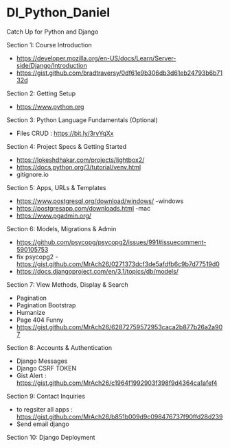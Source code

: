 # DI_Python_Daniel

Catch Up for Python and Django

Section 1: Course Introduction
- https://developer.mozilla.org/en-US/docs/Learn/Server-side/Django/Introduction
- https://gist.github.com/bradtraversy/0df61e9b306db3d61eb24793b6b7132d

Section 2: Getting Setup
- https://www.python.org

Section 3: Python Language Fundamentals (Optional)
- Files CRUD : https://bit.ly/3ryYqXx

Section 4: Project Specs & Getting Started
- https://lokeshdhakar.com/projects/lightbox2/
- https://docs.python.org/3/tutorial/venv.html
- gitignore.io

Section 5: Apps, URLs & Templates
- https://www.postgresql.org/download/windows/ -windows
- https://postgresapp.com/downloads.html -mac
- https://www.pgadmin.org/

Section 6: Models, Migrations & Admin
- https://github.com/psycopg/psycopg2/issues/991#issuecomment-590105753
- fix psycopg2 - https://gist.github.com/MrAch26/0271373dcf3de5afdfb6c9b7d77519d0
- https://docs.djangoproject.com/en/3.1/topics/db/models/


Section 7: View Methods, Display & Search
- Pagination
- Pagination Bootstrap
- Humanize
- Page 404 Funny
- https://gist.github.com/MrAch26/62872759572953caca2b877b26a2a907

Section 8: Accounts & Authentication
- Django Messages
- Django CSRF TOKEN
- Gist Alert : https://gist.github.com/MrAch26/c1964f1992903f398f9d4364ca1afef4

Section 9: Contact Inquiries
- to regsiter all apps : https://gist.github.com/MrAch26/b851b009d9c098476737f90ffd28d239
- Send email django

Section 10: Django Deployment
